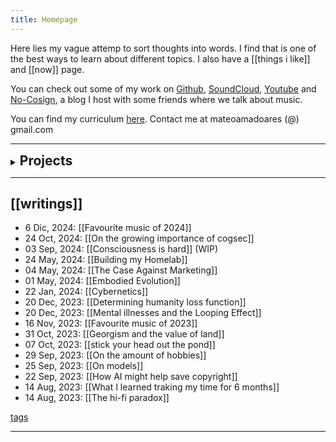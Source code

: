```yaml
---
title: Homepage
---
```


Here lies my vague attemp to sort thoughts into words. I find that is one of the best ways to learn about different topics. I also have a [[things i like]] and [[now]] page.

You can check out some of my work on [Github](https://github.com/mateo19182), [SoundCloud](https://soundcloud.com/m19182), [Youtube](https://www.youtube.com/channel/UCEJKcBK7i88Iv3saZy2xuSg) and [No-Cosign](https://no-cosign.m19182.dev/), a blog I host with some friends where we talk about music.

You can find my curriculum [here](/data/mateoamadoares-cv.pdf).
Contact me at mateoamadoares (@) gmail.com

---

<details>
  <summary><h2 style="display: inline;">Projects</h2></summary>

Here are some of my recent code projects:

- [Competed on a flood detection challenge](https://github.com/mateo19182/floods_sa)
- [GymSimulation](https://github.com/angelbarreiros/GymSimulation/tree/main)
  - Using gym's occupancy data and maps, we built a simulation that allows managers to easily visualize it.
- [ScoreBoard](https://egt.m19182.dev/)
  - Scoreboard for a tennis school.
- [img-corroder](https://github.com/mateo19182/img-corroder)
  - Image processing tool written in Rust, centered around [glitch](http://satyarth.me/articles/pixel-sorting/) and [corruption](https://lo.calho.st/posts/image-glitching/) effects.
  - Able to create custom filter pipelines or randomized ones, also added the ability to do image segmentation based on a text prompt based on [SAM2 and GroundingDINO](https://github.com/mateo19182/langSAM)
- [Competed on a satellite imagery detection challenge with friends](https://github.com/Gonzalosilvalde/challenge-reducido)
  - Placed top25, ok for the first time, learned lots about satellite data.
- [Sibilance Shredder](https://github.com/mateo19182/Sibilance_Shredder)
  - Simple Chrome extension for reducing sibilance in speech.
- [Bastos-finetune](https://github.com/mateo19182/bastos-finetune)
  - Trained a Lora for Llama 3.1. on a dataset of Miguel Anxo Bastos's conferences and articles.
- [mostos0](https://huggingface.co/mateo-19182/mosoco)
  - Flux Lora on [Victor Moscoso's](https://en.wikipedia.org/wiki/Victor_Moscoso) poster art.
- [all-the-breaks](https://github.com/mateo19182/all-the-breaks)
  - Trained a model based on musicgen-small with drum breaks.
- [Liminal Chat Simulator](https://github.com/mateo19182/liminal-chat-sim)
  - Simple UI for having multiple LLM agents chatting to each other.
- [Local RAG](https://github.com/mateo19182/localRagLLM)
  - Simple implementation of Retrieval-Augmented Generation to add relevant context to your queries and integration with [paperless-ngx](https://github.com/paperless-ngx/paperless-ngx).
- [GaliciaGymMap](https://github.com/mateo19182/GaliciaGymMap)
  - Map for displaying sports-related places using Leaflet.js. Data was scraped from google maps.
- [live(@)NADIE.CREA - 2023](https://youtu.be/xBBow3L3EF8)
  - Performed an audiovisual live show at the event, using reactive and artifially generated visuals that morph with the music. Most of the music were my own productions, the visuals were made with StableDiffusion and TouchDesigner.

</details>

---

## [[writings]]

- 6 Dic, 2024:  [[Favourite music of 2024]]
- 24 Oct, 2024: [[On the growing importance of cogsec]]
- 03 Sep, 2024: [[Consciousness is hard]] (WIP)
- 24 May, 2024: [[Building my Homelab]]
- 04 May, 2024: [[The Case Against Marketing]]
- 01 May, 2024: [[Embodied Evolution]]
- 22 Jan, 2024: [[Cybernetics]]
- 20 Dec, 2023: [[Determining humanity loss function]]
- 20 Dec, 2023: [[Mental illnesses and the Looping Effect]]
- 16 Nov, 2023: [[Favourite music of 2023]]
- 31 Oct, 2023: [[Georgism and the value of land]]
- 07 Oct, 2023: [[stick your head out the pond]]
- 29 Sep, 2023: [[On the amount of hobbies]]
- 25 Sep, 2023: [[On models]]
- 22 Sep, 2023: [[How AI might help save copyright]]
- 14 Aug, 2023: [[What I learned traking my time for 6 months]]
- 14 Aug, 2023: [[The hi-fi paradox]]

[tags](https://blog.m19182.dev/tags/)

---
